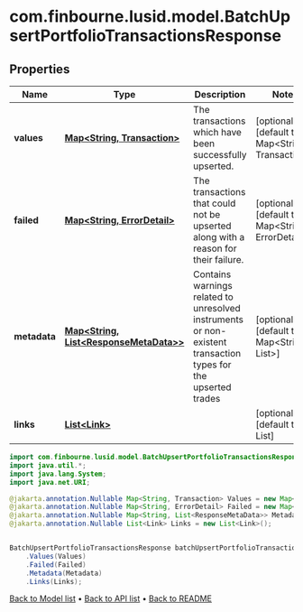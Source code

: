 # com.finbourne.lusid.model.BatchUpsertPortfolioTransactionsResponse

## Properties

Name | Type | Description | Notes
------------ | ------------- | ------------- | -------------
**values** | [**Map&lt;String, Transaction&gt;**](Transaction.md) | The transactions which have been successfully upserted. | [optional] [default to Map<String, Transaction>]
**failed** | [**Map&lt;String, ErrorDetail&gt;**](ErrorDetail.md) | The transactions that could not be upserted along with a reason for their failure. | [optional] [default to Map<String, ErrorDetail>]
**metadata** | [**Map&lt;String, List&lt;ResponseMetaData&gt;&gt;**](List.md) | Contains warnings related to unresolved instruments or non-existent transaction types for the upserted trades | [optional] [default to Map<String, List<ResponseMetaData>>]
**links** | [**List&lt;Link&gt;**](Link.md) |  | [optional] [default to List<Link>]

```java
import com.finbourne.lusid.model.BatchUpsertPortfolioTransactionsResponse;
import java.util.*;
import java.lang.System;
import java.net.URI;

@jakarta.annotation.Nullable Map<String, Transaction> Values = new Map<String, Transaction>();
@jakarta.annotation.Nullable Map<String, ErrorDetail> Failed = new Map<String, ErrorDetail>();
@jakarta.annotation.Nullable Map<String, List<ResponseMetaData>> Metadata = new Map<String, List<ResponseMetaData>>();
@jakarta.annotation.Nullable List<Link> Links = new List<Link>();


BatchUpsertPortfolioTransactionsResponse batchUpsertPortfolioTransactionsResponseInstance = new BatchUpsertPortfolioTransactionsResponse()
    .Values(Values)
    .Failed(Failed)
    .Metadata(Metadata)
    .Links(Links);
```


[Back to Model list](../README.md#documentation-for-models) &#8226; [Back to API list](../README.md#documentation-for-api-endpoints) &#8226; [Back to README](../README.md)
